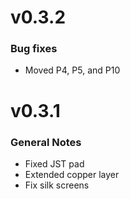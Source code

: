 # v0.3.2

### Bug fixes
* Moved P4, P5, and P10

# v0.3.1

### General Notes
* Fixed JST pad
* Extended copper layer
* Fix silk screens
